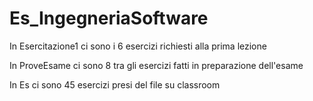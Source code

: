 # Es_IngegneriaSoftware

In Esercitazione1 ci sono i 6 esercizi richiesti alla prima lezione

In ProveEsame ci sono 8 tra gli esercizi fatti in preparazione dell'esame

In Es ci sono 45 esercizi presi del file su classroom
